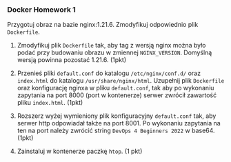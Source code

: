 ### Docker Homework 1

Przygotuj obraz na bazie nginx:1.21.6. Zmodyfikuj odpowiednio plik `Dockerfile`.

1. Zmodyfikuj plik `Dockerfile` tak, aby tag z wersją nginx można było podać przy budowaniu obrazu w zmiennej `NGINX_VERSION`. Domyślną wersją powinna pozostać 1.21.6. (1pkt)

2. Przenieś pliki `default.conf` do katalogu `/etc/nginx/conf.d/` oraz `index.html` do katalogu `/usr/share/nginx/html`. Uzupełnij plik `Dockerfile` oraz konfigurację nginxa w pliku `default.conf`, tak aby po wykonaniu zapytania na port 8000 (port w kontenerze) serwer zwrócił zawartość pliku `index.html`. (1pkt)

3. Rozszerz wyżej wymieniony plik konfiguracyjny `default.conf` tak, aby serwer http odpowiadał także na port 8001. Po wykonaniu zapytania na ten na port należy zwrócić string `DevOps 4 Beginners 2022` w base64. (1pkt)

4. Zainstaluj w kontenerze paczkę `htop`. (1 pkt)
